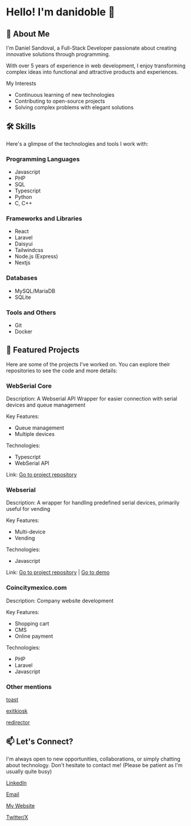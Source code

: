 # Hello! I'm danidoble 👋

## 🚀 About Me
I'm Daniel Sandoval, a Full-Stack Developer passionate about creating innovative solutions through programming.

With over 5 years of experience in web development, I enjoy transforming complex ideas into functional and attractive products and experiences.

My Interests
* Continuous learning of new technologies
* Contributing to open-source projects
* Solving complex problems with elegant solutions

## 🛠 Skills
Here's a glimpse of the technologies and tools I work with:

### Programming Languages
* Javascript
* PHP
* SQL
* Typescript
* Python
* C, C++

### Frameworks and Libraries
* React
* Laravel
* Daisyui
* Tailwindcss
* Node.js (Express)
* Nextjs

### Databases
* MySQL/MariaDB
* SQLite

### Tools and Others
* Git
* Docker

## 🚀 Featured Projects
Here are some of the projects I've worked on. You can explore their repositories to see the code and more details:

### WebSerial Core
Description: A Webserial API Wrapper for easier connection with serial devices and queue management

Key Features: 
* Queue management
* Multiple devices

Technologies: 
* Typescript
* WebSerial API

Link: [Go to project repository](https://github.com/danidoble/webserial-core)

### Webserial
Description: A wrapper for handling predefined serial devices, primarily useful for vending

Key Features: 
* Multi-device
* Vending

Technologies: 
* Javascript

Link: [Go to project repository](https://github.com/danidoble/webserial) | [Go to demo](http://webserial-demo.danidoble.com/)

### Coincitymexico.com
Description: Company website development

Key Features: 
* Shopping cart
* CMS
* Online payment

Technologies: 
* PHP
* Laravel
* Javascript

### Other mentions
[toast](https://www.npmjs.com/package/@danidoble/toast)

[exitkiosk](https://github.com/danidoble/exitkiosk)

[redirector](https://github.com/danidoble/redirector)

## 📫 Let's Connect?
I'm always open to new opportunities, collaborations, or simply chatting about technology. Don't hesitate to contact me!
(Please be patient as I'm usually quite busy)

[LinkedIn](https://www.linkedin.com/in/luis-daniel-s-2a4b33105/)

[Email](mailto:info@danidoble.com)

[My Website](https://danidoble.com)

[Twitter/X](https://x.com/danidoble1)
